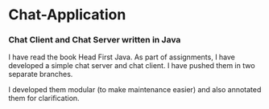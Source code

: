 # Chat-Application
### Chat Client and Chat Server written in Java
I have read the book Head First Java. As part of assignments, I have developed a simple chat server and chat client. I have pushed them in two separate branches.

I developed them modular (to make maintenance easier) and also annotated them for clarification.

